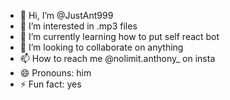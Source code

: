 - 👋 Hi, I’m @JustAnt999
- 👀 I’m interested in .mp3 files
- 🌱 I’m currently learning how to put self react bot
- 💞️ I’m looking to collaborate on anything
- 📫 How to reach me @nolimit.anthony_ on insta
- 😄 Pronouns: him
- ⚡ Fun fact: yes

<!---
JustAnt999/JustAnt999 is a ✨ special ✨ repository because its `README.md` (this file) appears on your GitHub profile.
You can click the Preview link to take a look at your changes.
--->
